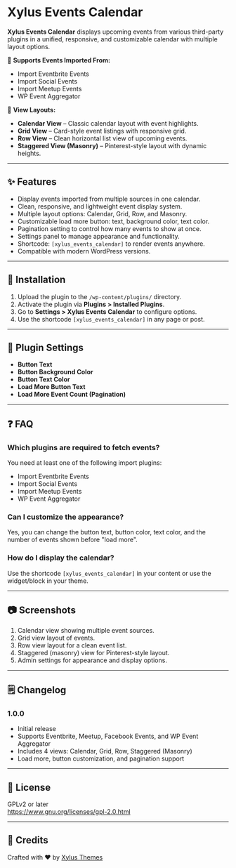 # Xylus Events Calendar

**Xylus Events Calendar** displays upcoming events from various third-party plugins in a unified, responsive, and customizable calendar with multiple layout options.

📅 **Supports Events Imported From:**
- Import Eventbrite Events
- Import Social Events
- Import Meetup Events
- WP Event Aggregator

🎨 **View Layouts:**
- **Calendar View** – Classic calendar layout with event highlights.
- **Grid View** – Card-style event listings with responsive grid.
- **Row View** – Clean horizontal list view of upcoming events.
- **Staggered View (Masonry)** – Pinterest-style layout with dynamic heights.

---

## ✨ Features

- Display events imported from multiple sources in one calendar.
- Clean, responsive, and lightweight event display system.
- Multiple layout options: Calendar, Grid, Row, and Masonry.
- Customizable load more button: text, background color, text color.
- Pagination setting to control how many events to show at once.
- Settings panel to manage appearance and functionality.
- Shortcode: `[xylus_events_calendar]` to render events anywhere.
- Compatible with modern WordPress versions.

---

## 🚀 Installation

1. Upload the plugin to the `/wp-content/plugins/` directory.
2. Activate the plugin via **Plugins > Installed Plugins**.
3. Go to **Settings > Xylus Events Calendar** to configure options.
4. Use the shortcode `[xylus_events_calendar]` in any page or post.

---

## 🔧 Plugin Settings

- **Button Text**
- **Button Background Color**
- **Button Text Color**
- **Load More Button Text**
- **Load More Event Count (Pagination)**

---

## ❓ FAQ

### Which plugins are required to fetch events?

You need at least one of the following import plugins:
- Import Eventbrite Events
- Import Social Events
- Import Meetup Events
- WP Event Aggregator

### Can I customize the appearance?

Yes, you can change the button text, button color, text color, and the number of events shown before "load more".

### How do I display the calendar?

Use the shortcode `[xylus_events_calendar]` in your content or use the widget/block in your theme.

---

## 📷 Screenshots

1. Calendar view showing multiple event sources.
2. Grid view layout of events.
3. Row view layout for a clean event list.
4. Staggered (masonry) view for Pinterest-style layout.
5. Admin settings for appearance and display options.

---

## 🗒️ Changelog

### 1.0.0
- Initial release
- Supports Eventbrite, Meetup, Facebook Events, and WP Event Aggregator
- Includes 4 views: Calendar, Grid, Row, Staggered (Masonry)
- Load more, button customization, and pagination support

---

## 📄 License

GPLv2 or later  
https://www.gnu.org/licenses/gpl-2.0.html

---

## 🧠 Credits

Crafted with ❤️ by [Xylus Themes](https://xylusthemes.com)
